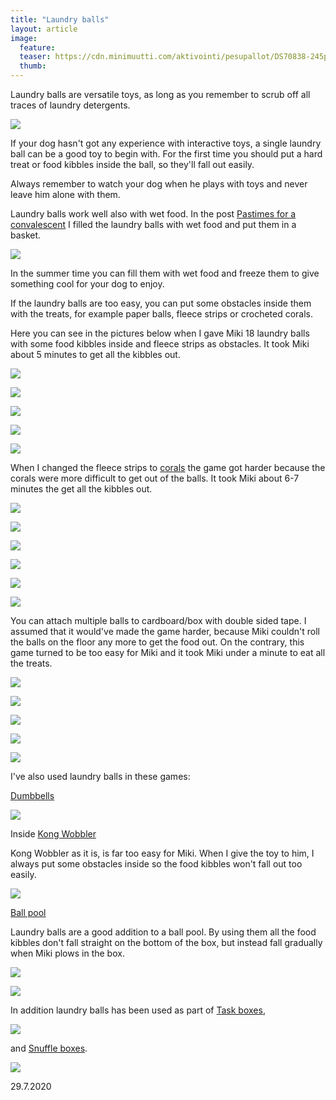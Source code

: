 ```yaml
---
title: "Laundry balls"
layout: article
image:
  feature:
  teaser: https://cdn.minimuutti.com/aktivointi/pesupallot/DS70838-245px.jpg
  thumb:
---
```


Laundry balls are versatile toys, as long as you remember to scrub off all traces of laundry detergents.

![](https://cdn.minimuutti.com/aktivointi/pesupallot/DS70838-800px.jpg)

If your dog hasn't got any experience with interactive toys, a single laundry ball can be a good toy to begin with. For the first time you should put a hard treat or food kibbles inside the ball, so they'll fall out easily.

Always remember to watch your dog when he plays with toys and never leave him alone with them.

Laundry balls work well also with wet food. In the post [Pastimes for a convalescent](https://minimuutti.com/en/brain-games/pastimes-for-a-convalescent/) I filled the laundry balls with wet food and put them in a basket.

[![](https://cdn.minimuutti.com/aktivointi/ajanvietetta-toipilaalle/DS37385-800px.jpg)](https://minimuutti.com/en/brain-games/pastimes-for-a-convalescent/)

In the summer time you can fill them with wet food and freeze them to give something cool for your dog to enjoy.

If the laundry balls are too easy, you can put some obstacles inside them with the treats, for example paper balls, fleece strips or crocheted corals.

Here you can see in the pictures below when I gave Miki 18 laundry balls with some food kibbles inside and fleece strips as obstacles. It took Miki about 5 minutes to get all the kibbles out. 

![](https://cdn.minimuutti.com/aktivointi/pesupallot/DS69478-800px.jpg)

![](https://cdn.minimuutti.com/aktivointi/pesupallot/DS69516-800px.jpg)

![](https://cdn.minimuutti.com/aktivointi/pesupallot/DS69563-800px.jpg)

![](https://cdn.minimuutti.com/aktivointi/pesupallot/DS69583-800px.jpg)

![](https://cdn.minimuutti.com/aktivointi/pesupallot/DS69602-800px.jpg)

When I changed the fleece strips to [corals]([corals](https://minimuutti.com/en/brain-games/corals/)) the game got harder because the corals were more difficult to get out of the balls. It took Miki about 6-7 minutes the get all the kibbles out.

![](https://cdn.minimuutti.com/aktivointi/pesupallot/DS69338-800px.jpg)

![](https://cdn.minimuutti.com/aktivointi/pesupallot/DS69355-800px.jpg)

![](https://cdn.minimuutti.com/aktivointi/pesupallot/DS69385-800px.jpg)

![](https://cdn.minimuutti.com/aktivointi/pesupallot/DS69394-800px.jpg)

![](https://cdn.minimuutti.com/aktivointi/pesupallot/DS69400-800px.jpg)

![](https://cdn.minimuutti.com/aktivointi/pesupallot/DS69421-800px.jpg)

You can attach multiple balls to cardboard/box with double sided tape. I assumed that it would've made the game harder, because Miki couldn't roll the balls on the floor any more to get the food out. On the contrary, this game turned to be too easy for Miki and it took Miki under a minute to eat all the treats.

![](https://cdn.minimuutti.com/aktivointi/pesupallot/DS70842-800px.jpg)

![](https://cdn.minimuutti.com/aktivointi/pesupallot/DS70860-800px.jpg)

![](https://cdn.minimuutti.com/aktivointi/pesupallot/DS70878-800px.jpg)

![](https://cdn.minimuutti.com/aktivointi/pesupallot/DS70887-800px.jpg)

![](https://cdn.minimuutti.com/aktivointi/pesupallot/DS70889-800px.jpg)

I've also used laundry balls in these games:

[Dumbbells](https://minimuutti.com/en/brain-games/dumbbells/)

[![](https://cdn.minimuutti.com/aktivointi/palloputket/DS38709-800px.jpg)](https://minimuutti.com/en/brain-games/dumbbells/)

Inside [Kong Wobbler](https://minimuutti.com/en/treat-dispensers/kong-wobbler/)

Kong Wobbler as it is, is far too easy for Miki. When I give the toy to him, I always put some obstacles inside so the food kibbles won't fall out too easily.

[![](https://cdn.minimuutti.com/aktivointilelut/kongit/DSC57921-800px.jpg)](https://minimuutti.com/en/treat-dispensers/kong-wobbler/)

[Ball pool](https://minimuutti.com/en/brain-games/ball-pool/)

Laundry balls are a good addition to a ball pool. By using them all the food kibbles don't fall straight on the bottom of the box, but instead fall gradually when Miki plows in the box.

[![](https://cdn.minimuutti.com/aktivointi/pesupallot/DS69301-800px.jpg)](https://minimuutti.com/en/brain-games/ball-pool/)

[![](https://cdn.minimuutti.com/aktivointi/pesupallot/DS69309-800px.jpg)](https://minimuutti.com/en/brain-games/ball-pool/)

In addition laundry balls has been used as part of [Task boxes](https://minimuutti.com/en/brain-games/task-boxes/),

[![](https://cdn.minimuutti.com/aktivointi/kaikkien-aikojen-vaikein-tehtavalaatikko/DSC56705-800px.jpg)](https://minimuutti.com/en/brain-games/task-boxes/)

and [Snuffle boxes](https://minimuutti.com/en/brain-games/snuffle-box/).

[![](https://cdn.minimuutti.com/aktivointi/haistelulaatikko/DS40996-800px.jpg)](https://minimuutti.com/en/brain-games/snuffle-box/)

29.7.2020